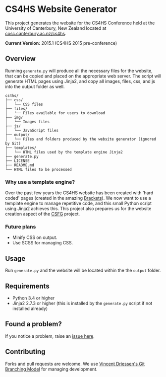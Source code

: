 # CS4HS Website Generator

This project generates the website for the CS4HS Conference held at the University of Canterbury, New Zealand located at [cosc.canterbury.ac.nz/cs4hs](http://www.cosc.canterbury.ac.nz/cs4hs/index.html).

**Current Version:** 2015.1 (CS4HS 2015 pre-conference)

## Overview

Running `generate.py` will produce all the necessary files for the website, that can be copied and placed on the appropriate web server. The script will generate HTML pages using Jinja2, and copy all images, files, css, and js into the output folder as well.

    cs4hs/
    ├── css/
    │   └── CSS files
    ├── files/
    │   └── Files available for users to download
    ├── img/
    │   └── Images files
    ├── js/
    │   └── JavaScript files
    ├── output/
    │   └── Files and folders produced by the website generator (ignored by Git)
    ├── templates/
    │   └── HTML files used by the template engine Jinja2
    ├── generate.py
    ├── LICENSE
    ├── README.md
    └── HTML files to be processed

### Why use a template engine?

Over the past few years the CS4HS website has been created with 'hard coded' pages (created in the amazing [Brackets](http://brackets.io/)). We now want to use a template engine to manage repetitive code, and this small Python script using Jinja2 achieves this. This project also prepares us for the website creation aspect of the [CSFG](https://github.com/uccser/cs-field-guide) project.

### Future plans

- Minify CSS on output.
- Use SCSS for managing CSS.

## Usage

Run `generate.py` and the website will be located within the the `output` folder.

## Requirements

- Python 3.4 or higher
- Jinja2 2.7.3 or higher (this is installed by the `generate.py` script if not installed already)

## Found a problem?

If you notice a problem, raise an [issue here](https://github.com/uccser/cs4hs/issues).

## Contributing

Forks and pull requests are welcome. We use [Vincent Driessen's Git Branching Model](http://nvie.com/posts/a-successful-git-branching-model/) for managing development.

